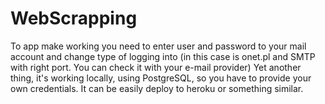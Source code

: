 # WebScrapping

To app make working you need to enter user and password to your mail account and change type of logging into (in this case is onet.pl and SMTP with right port. You can check it with your e-mail provider)
Yet another thing, it's working locally, using PostgreSQL, so you have to provide your own credentials.
It can be easily deploy to heroku or something similar.
